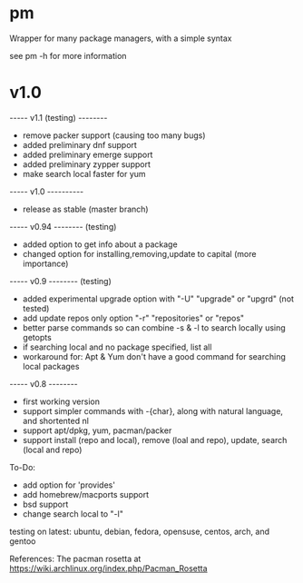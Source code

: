 pm
==

Wrapper for many package managers, with a simple syntax 

see pm -h for more information


v1.0
=======


----- v1.1 (testing) --------
- remove packer support (causing too many bugs)
- added preliminary dnf support
- added preliminary emerge support
- added preliminary zypper support
- make search local faster for yum


----- v1.0 ----------
- release as stable (master branch)

----- v0.94 -------- (testing) 
- added option to get info about a package
- changed option for installing,removing,update to capital (more importance) 

----- v0.9 -------- (testing) 
- added experimental upgrade option with "-U" "upgrade" or "upgrd" (not tested)
- add update repos only option "-r" "repositories" or "repos"
- better parse commands so can combine -s & -l to search locally using getopts
- if searching local and no package specified, list all
- workaround for: Apt & Yum don't have a good command for searching local packages

----- v0.8 --------
- first working version
- support simpler commands with -{char}, along with natural language, and shortented nl
- support apt/dpkg, yum, pacman/packer
- support install (repo and local), remove (loal and repo), update, search (local and repo)


To-Do:
- add option for 'provides'
- add homebrew/macports support
- bsd support
- change search local to "-l"

testing on latest: ubuntu, debian, fedora, opensuse, centos, arch, and gentoo

References: The pacman rosetta at https://wiki.archlinux.org/index.php/Pacman_Rosetta
